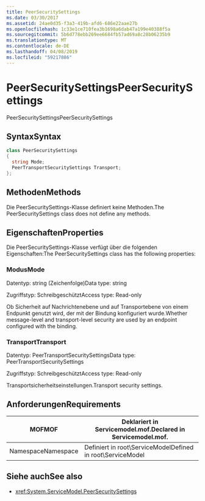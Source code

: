 ```yaml
---
title: PeerSecuritySettings
ms.date: 03/30/2017
ms.assetid: 24ae0d35-f3a3-419b-afd6-686e22aae27b
ms.openlocfilehash: 1c33e1ce710fea3b1698a6dab47a199e40388f5a
ms.sourcegitcommit: 5b6d778ebb269ee6684fb57ad69a8c28b06235b9
ms.translationtype: MT
ms.contentlocale: de-DE
ms.lasthandoff: 04/08/2019
ms.locfileid: "59217886"
---
```

# <a name="peersecuritysettings"></a><span data-ttu-id="d93c6-102">PeerSecuritySettings</span><span class="sxs-lookup"><span data-stu-id="d93c6-102">PeerSecuritySettings</span></span>
<span data-ttu-id="d93c6-103">PeerSecuritySettings</span><span class="sxs-lookup"><span data-stu-id="d93c6-103">PeerSecuritySettings</span></span>  
  
## <a name="syntax"></a><span data-ttu-id="d93c6-104">Syntax</span><span class="sxs-lookup"><span data-stu-id="d93c6-104">Syntax</span></span>  
  
```csharp
class PeerSecuritySettings  
{  
  string Mode;  
  PeerTransportSecuritySettings Transport;  
};  
```  
  
## <a name="methods"></a><span data-ttu-id="d93c6-105">Methoden</span><span class="sxs-lookup"><span data-stu-id="d93c6-105">Methods</span></span>  
 <span data-ttu-id="d93c6-106">Die PeerSecuritySettings-Klasse definiert keine Methoden.</span><span class="sxs-lookup"><span data-stu-id="d93c6-106">The PeerSecuritySettings class does not define any methods.</span></span>  
  
## <a name="properties"></a><span data-ttu-id="d93c6-107">Eigenschaften</span><span class="sxs-lookup"><span data-stu-id="d93c6-107">Properties</span></span>  
 <span data-ttu-id="d93c6-108">Die PeerSecuritySettings-Klasse verfügt über die folgenden Eigenschaften:</span><span class="sxs-lookup"><span data-stu-id="d93c6-108">The PeerSecuritySettings class has the following properties:</span></span>  
  
### <a name="mode"></a><span data-ttu-id="d93c6-109">Modus</span><span class="sxs-lookup"><span data-stu-id="d93c6-109">Mode</span></span>  
 <span data-ttu-id="d93c6-110">Datentyp: string (Zeichenfolge)</span><span class="sxs-lookup"><span data-stu-id="d93c6-110">Data type: string</span></span>  
  
 <span data-ttu-id="d93c6-111">Zugriffstyp: Schreibgeschützt</span><span class="sxs-lookup"><span data-stu-id="d93c6-111">Access type: Read-only</span></span>  
  
 <span data-ttu-id="d93c6-112">Ob Sicherheit auf Nachrichtenebene und auf Transportebene von einem Endpunkt genutzt wird, der mit der Bindung konfiguriert wurde.</span><span class="sxs-lookup"><span data-stu-id="d93c6-112">Whether message-level and transport-level security are used by an endpoint configured with the binding.</span></span>  
  
### <a name="transport"></a><span data-ttu-id="d93c6-113">Transport</span><span class="sxs-lookup"><span data-stu-id="d93c6-113">Transport</span></span>  
 <span data-ttu-id="d93c6-114">Datentyp: PeerTransportSecuritySettings</span><span class="sxs-lookup"><span data-stu-id="d93c6-114">Data type: PeerTransportSecuritySettings</span></span>  
  
 <span data-ttu-id="d93c6-115">Zugriffstyp: Schreibgeschützt</span><span class="sxs-lookup"><span data-stu-id="d93c6-115">Access type: Read-only</span></span>  
  
 <span data-ttu-id="d93c6-116">Transportsicherheitseinstellungen.</span><span class="sxs-lookup"><span data-stu-id="d93c6-116">Transport security settings.</span></span>  
  
## <a name="requirements"></a><span data-ttu-id="d93c6-117">Anforderungen</span><span class="sxs-lookup"><span data-stu-id="d93c6-117">Requirements</span></span>  
  
|<span data-ttu-id="d93c6-118">MOF</span><span class="sxs-lookup"><span data-stu-id="d93c6-118">MOF</span></span>|<span data-ttu-id="d93c6-119">Deklariert in Servicemodel.mof.</span><span class="sxs-lookup"><span data-stu-id="d93c6-119">Declared in Servicemodel.mof.</span></span>|  
|---------|-----------------------------------|  
|<span data-ttu-id="d93c6-120">Namespace</span><span class="sxs-lookup"><span data-stu-id="d93c6-120">Namespace</span></span>|<span data-ttu-id="d93c6-121">Definiert in root\ServiceModel</span><span class="sxs-lookup"><span data-stu-id="d93c6-121">Defined in root\ServiceModel</span></span>|  
  
## <a name="see-also"></a><span data-ttu-id="d93c6-122">Siehe auch</span><span class="sxs-lookup"><span data-stu-id="d93c6-122">See also</span></span>

- <xref:System.ServiceModel.PeerSecuritySettings>
